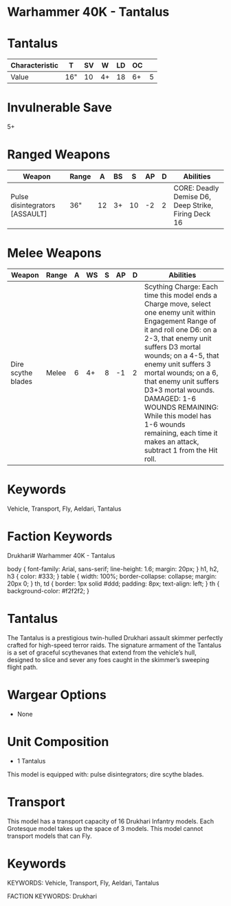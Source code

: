 # Warhammer 40K - Tantalus

# Tantalus

|Characteristic|T|SV|W|LD|OC| |
|---|---|---|---|---|---|---|
|Value|16"|10|4+|18|6+|5|

# Invulnerable Save

5+

# Ranged Weapons

|Weapon|Range|A|BS|S|AP|D|Abilities|
|---|---|---|---|---|---|---|---|
|Pulse disintegrators [ASSAULT]|36"|12|3+|10|-2|2|CORE: Deadly Demise D6, Deep Strike, Firing Deck 16|

# Melee Weapons

|Weapon|Range|A|WS|S|AP|D|Abilities|
|---|---|---|---|---|---|---|---|
|Dire scythe blades|Melee|6|4+|8|-1|2|Scything Charge: Each time this model ends a Charge move, select one enemy unit within Engagement Range of it and roll one D6: on a 2-3, that enemy unit suffers D3 mortal wounds; on a 4-5, that enemy unit suffers 3 mortal wounds; on a 6, that enemy unit suffers D3+3 mortal wounds. DAMAGED: 1-6 WOUNDS REMAINING: While this model has 1-6 wounds remaining, each time it makes an attack, subtract 1 from the Hit roll.|

# Keywords

Vehicle, Transport, Fly, Aeldari, Tantalus

# Faction Keywords

Drukhari# Warhammer 40K - Tantalus

body {
font-family: Arial, sans-serif;
line-height: 1.6;
margin: 20px;
}
h1, h2, h3 {
color: #333;
}
table {
width: 100%;
border-collapse: collapse;
margin: 20px 0;
}
th, td {
border: 1px solid #ddd;
padding: 8px;
text-align: left;
}
th {
background-color: #f2f2f2;
}

# Tantalus

The Tantalus is a prestigious twin-hulled Drukhari assault skimmer perfectly crafted for high-speed terror raids. The signature armament of the Tantalus is a set of graceful scythevanes that extend from the vehicle’s hull, designed to slice and sever any foes caught in the skimmer’s sweeping flight path.

# Wargear Options

- None

# Unit Composition

- 1 Tantalus

This model is equipped with: pulse disintegrators; dire scythe blades.

# Transport

This model has a transport capacity of 16 Drukhari Infantry models. Each Grotesque model takes up the space of 3 models. This model cannot transport models that can Fly.

# Keywords

KEYWORDS: Vehicle, Transport, Fly, Aeldari, Tantalus

FACTION KEYWORDS: Drukhari